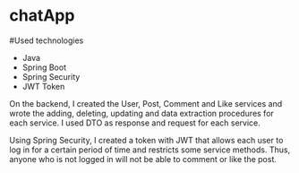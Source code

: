# chatApp

#Used technologies
<ul>
  <li>Java</li>
  <li>Spring Boot</li>
  <li>Spring Security</li>
  <li>JWT Token</li>
</ul>

<div>
  <p>
    On the backend, I created the User, Post, Comment and Like services and wrote the adding, deleting, updating and data extraction procedures for each service. I used DTO as response and request for each service.

Using Spring Security, I created a token with JWT that allows each user to log in for a certain period of time and restricts some service methods. Thus, anyone who is not logged in will not be able to comment or like the post.
  </p>
  
</div>
